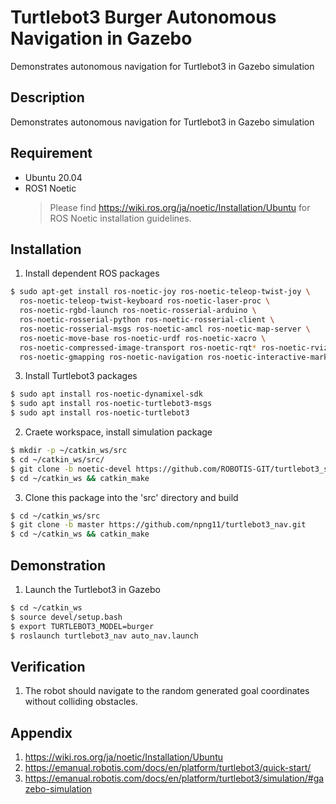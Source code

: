 # Turtlebot3 Burger Autonomous Navigation in Gazebo

Demonstrates autonomous navigation for Turtlebot3 in Gazebo simulation


## Description 

Demonstrates autonomous navigation for Turtlebot3 in Gazebo simulation


## Requirement

- Ubuntu 20.04 
- ROS1 Noetic
  > Please find https://wiki.ros.org/ja/noetic/Installation/Ubuntu for ROS Noetic installation guidelines.


## Installation

1. Install dependent ROS packages 
``` bash
$ sudo apt-get install ros-noetic-joy ros-noetic-teleop-twist-joy \
  ros-noetic-teleop-twist-keyboard ros-noetic-laser-proc \
  ros-noetic-rgbd-launch ros-noetic-rosserial-arduino \
  ros-noetic-rosserial-python ros-noetic-rosserial-client \
  ros-noetic-rosserial-msgs ros-noetic-amcl ros-noetic-map-server \
  ros-noetic-move-base ros-noetic-urdf ros-noetic-xacro \
  ros-noetic-compressed-image-transport ros-noetic-rqt* ros-noetic-rviz \
  ros-noetic-gmapping ros-noetic-navigation ros-noetic-interactive-markers
```

3. Install Turtlebot3 packages
``` bash
$ sudo apt install ros-noetic-dynamixel-sdk
$ sudo apt install ros-noetic-turtlebot3-msgs
$ sudo apt install ros-noetic-turtlebot3
```

2. Craete workspace, install simulation package
``` bash
$ mkdir -p ~/catkin_ws/src
$ cd ~/catkin_ws/src/
$ git clone -b noetic-devel https://github.com/ROBOTIS-GIT/turtlebot3_simulations.git
$ cd ~/catkin_ws && catkin_make
```

3. Clone this package into the 'src' directory and build

``` bash
$ cd ~/catkin_ws/src
$ git clone -b master https://github.com/npng11/turtlebot3_nav.git
$ cd ~/catkin_ws && catkin_make
```


## Demonstration

1. Launch the Turtlebot3 in Gazebo

``` bash
$ cd ~/catkin_ws
$ source devel/setup.bash
$ export TURTLEBOT3_MODEL=burger
$ roslaunch turtlebot3_nav auto_nav.launch
```


## Verification

1. The robot should navigate to the random generated goal coordinates without colliding obstacles.


## Appendix
1. https://wiki.ros.org/ja/noetic/Installation/Ubuntu
2. https://emanual.robotis.com/docs/en/platform/turtlebot3/quick-start/
3. https://emanual.robotis.com/docs/en/platform/turtlebot3/simulation/#gazebo-simulation
